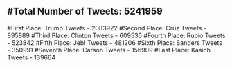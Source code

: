 #Total Number of Tweets: 5241959 
---
#First Place: Trump Tweets - 2083922
#Second Place: Cruz Tweets - 895889
#Third Place: Clinton Tweets - 609536
#Fourth Place: Rubio Tweets - 523842
#Fifth Place: Jeb! Tweets - 481206
#Sixth Place: Sanders Tweets - 350991
#Seventh Place: Carson Tweets - 156909
#Last Place: Kasich Tweets - 139664
